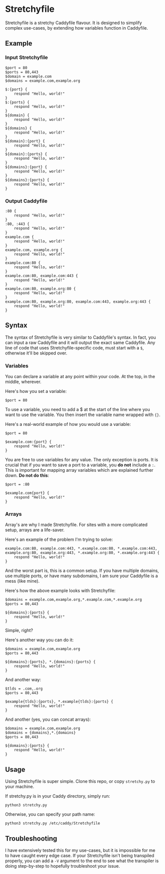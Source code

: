# Stretchyfile

Stretchyfile is a stretchy Caddyfile flavour. It is designed to simplify complex use-cases, by extending how variables function in Caddyfile.

## Example

### Input Stretchyfile

```
$port = 80
$ports = 80,443
$domain = example.com
$domains = example.com,example.org

$:{port} {
    respond "Hello, world!"
}
$:{ports} {
    respond "Hello, world!"
}
${domain} {
    respond "Hello, world!"
}
${domains} {
    respond "Hello, world!"
}
${domain}:{port} {
    respond "Hello, world!"
}
${domain}:{ports} {
    respond "Hello, world!"
}
${domains}:{port} {
    respond "Hello, world!"
}
${domains}:{ports} {
    respond "Hello, world!"
}
```

### Output Caddyfile

```
:80 {
    respond "Hello, world!"
}
:80, :443 {
    respond "Hello, world!"
}
example.com {
    respond "Hello, world!"
}
example.com, example.org {
    respond "Hello, world!"
}
example.com:80 {
    respond "Hello, world!"
}
example.com:80, example.com:443 {
    respond "Hello, world!"
}
example.com:80, example.org:80 {
    respond "Hello, world!"
}
example.com:80, example.org:80, example.com:443, example.org:443 {
    respond "Hello, world!"
}
```

## Syntax

The syntax of Stretchyfile is very similar to Caddyfile's syntax. In fact, you can input a raw Caddyfile and it will output the exact same Caddyfile. Any line of code that uses Stretchyfile-specific code, must start with a `$`, otherwise it'll be skipped over.

### Variables

You can declare a variable at any point within your code. At the top, in the middle, wherever.

Here's how you set a variable:

```
$port = 80
```

To use a variable, you need to add a $ at the start of the line where you want to use the variable. You then insert the variable name wrapped with `{}`.

Here's a real-world example of how you would use a variable:

```
$port = 80

$example.com:{port} {
    respond "Hello, world!"
}
```

You are free to use variables for any value. The only exception is ports. It is crucial that if you want to save a port to a variable, you **do not** include a `:`. This is important for mapping array variables which are explained further down.
**Do not do this**:

```
$port = :80

$example.com{port} {
    respond "Hello, world!"
}
```

### Arrays

Array's are why I made Stretchyfile. For sites with a more complicated setup, arrays are a life-saver.

Here's an example of the problem I'm trying to solve:

```
example.com:80, example.com:443, *.example.com:80, *.example.com:443, example.org:80, example.org:443, *.example.org:80, *.example.org:443 {
    respond "Hello, world!"
}
```

And the worst part is, this is a common setup. If you have multiple domains, use multiple ports, or have many subdomains, I am sure your Caddyfile is a mess (like mine).

Here's how the above example looks with Stretchyfile:

```
$domains = example.com,example.org,*.example.com,*.example.org
$ports = 80,443

${domains}:{ports} {
    respond "Hello, world!"
}
```

Simple, right?

Here's another way you can do it:

```
$domains = example.com,example.org
$ports = 80,443

${domains}:{ports}, *.{domains}:{ports} {
    respond "Hello, world!"
}
```

And another way:

```
$tlds = .com,.org
$ports = 80,443

$example{tlds}:{ports}, *.example{tlds}:{ports} {
    respond "Hello, world!"
}
```

And another (yes, you can concat arrays):

```
$domains = example.com,example.org
$domains = {domains},*.{domains}
$ports = 80,443

${domains}:{ports} {
    respond "Hello, world!"
}
```

## Usage

Using Stretchyfile is super simple. Clone this repo, or copy `stretchy.py` to your machine.

If stretchy.py is in your Caddy directory, simply run:

```
python3 stretchy.py
```

Otherwise, you can specify your path name:

```
python3 stretchy.py /etc/caddy/Stretchyfile
```

## Troubleshooting

I have extensively tested this for my use-cases, but it is impossible for me to have caught every edge case. If your Stretchyfile isn't being transpiled properly, you can add a `-V` argument to the end to see what the transpiler is doing step-by-step to hopefully troubleshoot your issue.
